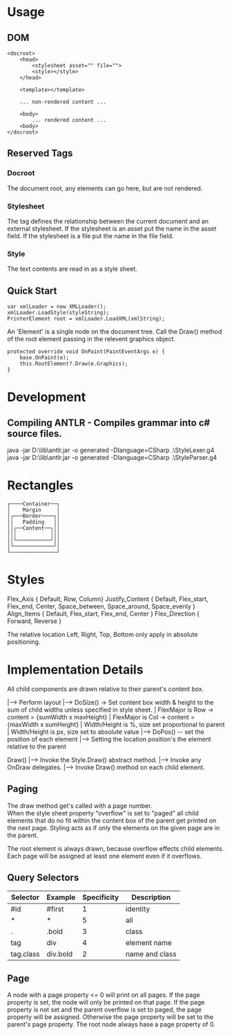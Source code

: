 ﻿# Usage

## DOM
    <docroot>
        <head>
            <stylesheet asset="" file="">
            <style></style>
        </head>

        <template></template>

        ... non-rendered content ...

        <body>
            ... rendered content ...
        <body>
    </docroot>

## Reserved Tags
### Docroot
The document root, any elements can go here, but are not rendered.

### Stylesheet
The <stylesheet> tag defines the relationship between the current document and an external stylesheet.
If the stylesheet is an asset put the name in the asset field.
If the stylesheet is a file put the name in the file field.

### Style
The text contents are read in as a style sheet.

## Quick Start

    var xmlLoader = new XMLLoader();
    xmlLoader.LoadStyle(styleString);
    PrinterElement root = xmlLoader.LoadXML(xmlString);

An 'Element' is a single node on the document tree. 
Call the Draw() method of the root element passing in the relevent graphics object.

    protected override void OnPaint(PaintEventArgs e) {
        base.OnPaint(e);
        this.RootElement?.Draw(e.Graphics);
    }

# Development
## Compiling ANTLR - Compiles grammar into c# source files.

java -jar D:\lib\antlr.jar -o generated -Dlanguage=CSharp .\StyleLexer.g4
java -jar D:\lib\antlr.jar -o generated -Dlanguage=CSharp .\StyleParser.g4

# Rectangles
    ┌────Container──┐
    │    Margin     │
    │┌───Border────┐│
    ││   Padding   ││
    ││┌──Content──┐││
    │││           │││    
    ││└───────────┘││
    │└─────────────┘│
    └───────────────┘

# Styles

Flex_Axis { Default, Row, Column}
Justify_Content { Default, Flex_start, Flex_end, Center, Space_between, Space_around, Space_evenly }
Align_Items { Default, Flex_start, Flex_end, Center }
Flex_Direction { Forward, Reverse }

The relative location Left, Right, Top, Bottom only apply in absolute positioning.

# Implementation Details

All child components are drawn relative to their parent's content box.

|--> Perform layout
    |--> DoSize() -> Set content box width & height to the sum of child widths unless specified in style sheet.
        |    FlexMajor is Row -> content = {sumWidth x maxHeight}
        |    FlexMajor is Col -> content = {maxWidth x sumHeight}
        |    Width/Height is %, size set proportional to parent
        |    Width/Height is px, size set to absolute value
    |--> DoPos() -- set the position of each element
        |--> Setting the location position's the element relative to the parent


Draw() |--> Invoke the Style.Draw() abstract method.
       |--> Invoke any OnDraw delegates.
       |--> Invoke Draw() method on each child element.

## Paging

The draw method get's called with a page number.  
When the style sheet property "overflow" is set to "paged" all child elements that do no fit within
the content box of the parent get printed on the next page.  Styling acts as if only the elements on 
the given page are in the parent.

The root element is always drawn, because overflow effects child elements.  Each page will be assigned
at least one element even if it overflows.

## Query Selectors

| Selector  | Example  | Specificity | Description    |
|-----------|----------|-------------|----------------|
| #id       | #first   | 1           | identity       |
| *         | *        | 5           | all            |
| .         | .bold    | 3           | class          |
| tag       | div      | 4           | element name   |
| tag.class | div.bold | 2           | name and class | 

## Page
A node with a page property <= 0 will print on all pages.
If the page property is set, the node will only be printed on that page.
If the page property is not set and the parent overflow is set to paged,
the page property will be assigned.
Otherwise the page property will be set to the parent's page property.
The root node always hase a page property of 0.
